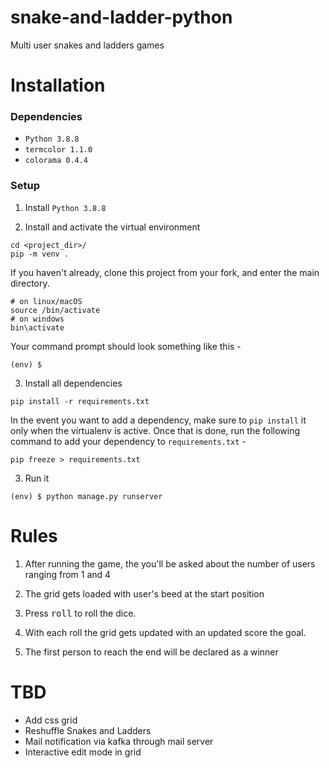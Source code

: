 # snake-and-ladder-python

Multi user snakes and ladders games

# Installation

### Dependencies

- `Python 3.8.8`
- `termcolor 1.1.0`
- `colorama 0.4.4`

### Setup

1. Install `Python 3.8.8`

2. Install and activate the virtual environment
```
cd <project_dir>/
pip -m venv .
```

If you haven't already, clone this project from your fork, and enter the main directory.

```
# on linux/macOS
source /bin/activate
# on windows
bin\activate
```

Your command prompt should look something like this -

```
(env) $ 
```

3. Install all dependencies

```
pip install -r requirements.txt
```

In the event you want to add a dependency, make sure to `pip install` it only when the virtualenv is active. Once that is done, run the following command to add your dependency to `requirements.txt` -
```
pip freeze > requirements.txt
```

3. Run it

```
(env) $ python manage.py runserver
```

# Rules

1. After running the game, the you'll be asked about the number of users ranging from 1 and 4 

2. The grid gets loaded with user's beed at the start position

3. Press <kbd>roll</kbd> to roll the dice.

4. With each roll the grid gets updated with an updated score the goal.

5. The first person to reach the end will be declared as a winner

# TBD
- Add css grid
- Reshuffle Snakes and Ladders
- Mail notification via kafka through mail server
- Interactive edit mode in grid
